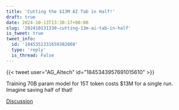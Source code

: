 ```yaml
---
title: 'Cutting the $13M AI Tab in Half!'
draft: true
date: 2024-10-13T13:30:17+00:00
slug: '202410131330-cutting-13m-ai-tab-in-half'
is_tweet: true
tweet_info:
  id: '1845351331659382808'
  type: 'reply'
  is_thread: False
---
```




{{< tweet user="AG_AItech" id="1845343957691015610" >}}

Training 70B param model for 15T token costs $13M for a single run. Imagine saving half of that!

[Discussion](https://x.com/sytelus/status/1845351331659382808)

